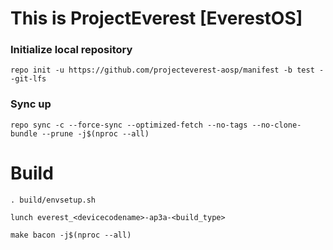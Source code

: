 # This is ProjectEverest [EverestOS]
### Initialize local repository
```
repo init -u https://github.com/projecteverest-aosp/manifest -b test --git-lfs
```
### Sync up 
```
repo sync -c --force-sync --optimized-fetch --no-tags --no-clone-bundle --prune -j$(nproc --all)
```
# Build
```
. build/envsetup.sh
```
```
lunch everest_<devicecodename>-ap3a-<build_type>
```
```
make bacon -j$(nproc --all)
```
